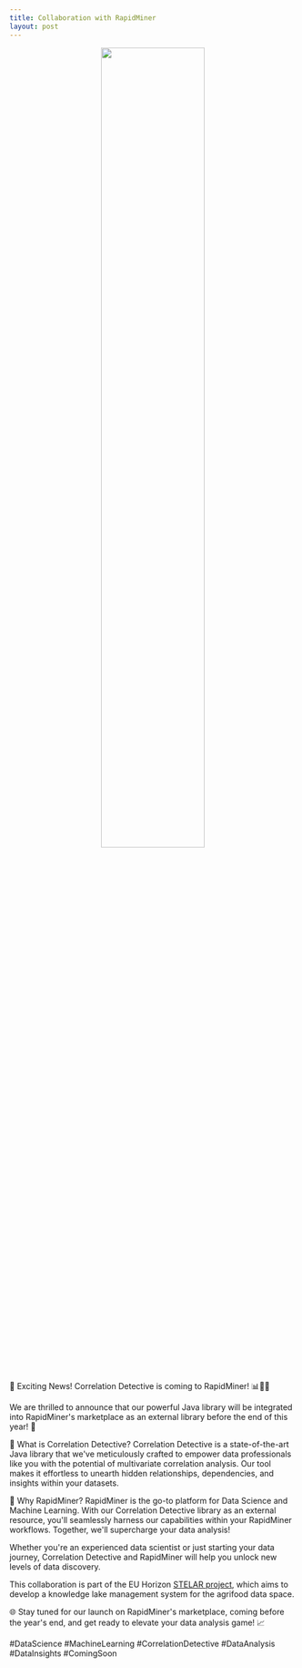 ```yaml
---
title: Collaboration with RapidMiner
layout: post
---
```


<div width="60%" style="text-align:center">
<img src="https://rapidminer.com/wp-content/uploads/2022/03/logo-375x86.png" width="60%">
</div>
🚀 Exciting News! Correlation Detective is coming to RapidMiner! 📊🕵️‍♂️

We are thrilled to announce that our powerful Java library will be integrated into RapidMiner's marketplace as an external library before the end of this year! 🎉

📌 What is Correlation Detective?
Correlation Detective is a state-of-the-art Java library that we've meticulously crafted to empower data professionals like you with the potential of multivariate correlation analysis. Our tool makes it effortless to unearth hidden relationships, dependencies, and insights within your datasets.

🚄 Why RapidMiner?
RapidMiner is the go-to platform for Data Science and Machine Learning. With our Correlation Detective library as an external resource, you'll seamlessly harness our capabilities within your RapidMiner workflows. Together, we'll supercharge your data analysis!

Whether you're an experienced data scientist or just starting your data journey, Correlation Detective and RapidMiner will help you unlock new levels of data discovery.

This collaboration is part of the EU Horizon [STELAR project](stelar-project.eu), which aims to develop a knowledge lake management system for the agrifood data space.

🌐 Stay tuned for our launch on RapidMiner's marketplace, coming before the year's end, and get ready to elevate your data analysis game! 📈

#DataScience #MachineLearning #CorrelationDetective #DataAnalysis #DataInsights #ComingSoon